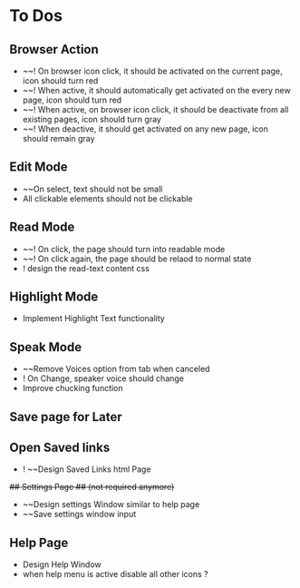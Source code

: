 # To Dos #
## Browser Action ##
* ~~! On browser icon click, it should be activated on the current page, icon should turn red
* ~~! When active, it should automatically get activated on the every new page, icon should turn red
* ~~! When active, on browser icon click, it should be deactivate from all existing pages, icon should turn gray
* ~~! When deactive, it should get activated on any new page, icon should remain gray

## Edit Mode ##
* ~~On select, text should not be small
* All clickable elements should not be clickable

## Read Mode ##
* ~~! On click, the page should turn into readable mode
* ~~! On click again, the page should be relaod to normal state
* ! design the read-text content css

## Highlight Mode ##
* Implement Highlight Text functionality

## Speak Mode ##
* ~~Remove Voices option from tab when canceled
* ! On Change, speaker voice should change
* Improve chucking function

## Save page for Later ##

## Open Saved links ##
* ! ~~Design Saved Links html Page

~~## Settings Page ## (not required anymore)~~
* ~~Design settings Window similar to help page
* ~~Save settings window input

## Help Page ##
* Design Help Window
* when help menu is active disable all other icons ?

